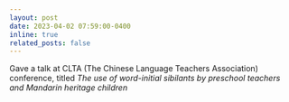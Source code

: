 ```yaml
---
layout: post
date: 2023-04-02 07:59:00-0400
inline: true
related_posts: false
---
```


Gave a talk at CLTA (The Chinese Language Teachers Association) conference, titled <em> The use of word-initial sibilants by preschool teachers and Mandarin heritage children </em>
